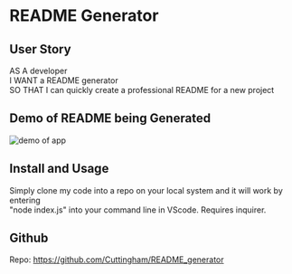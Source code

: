 # README Generator

## User Story 

AS A developer <br>
I WANT a README generator <br>
SO THAT I can quickly create a professional README for a new project

## Demo of README being Generated
![demo of app](app_Demo.gif)

## Install and Usage
Simply clone my code into a repo on your local system and it will work by entering<br>"node index.js" into your command line in VScode. Requires inquirer.

## Github
Repo: https://github.com/Cuttingham/README_generator